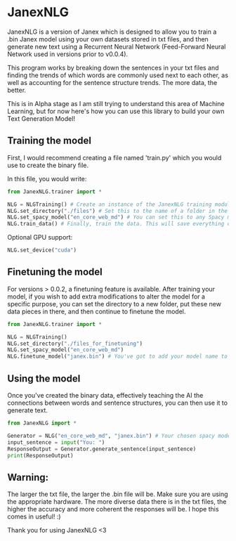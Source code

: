 # JanexNLG

JanexNLG is a version of Janex which is designed to allow you to train a .bin Janex model using your own datasets stored in txt files, and then generate new text using a Recurrent Neural Network (Feed-Forward Neural Network used in versions prior to v0.0.4).

This program works by breaking down the sentences in your txt files and finding the trends of which words are commonly used next to each other, as well as accounting for the sentence structure trends. The more data, the better.

This is in Alpha stage as I am still trying to understand this area of Machine Learning, but for now here's how you can use this library to build your own Text Generation Model!

## Training the model

First, I would recommend creating a file named 'train.py' which you would use to create the binary file.

In this file, you would write:

```python
from JanexNLG.trainer import *

NLG = NLGTraining() # Create an instance of the JanexNLG training module.
NLG.set_directory("./files") # Set this to the name of a folder in the same directory as your train.py file. This folder will contain all of your txt files you wish to train the model with.
NLG.set_spacy_model("en_core_web_md") # You can set this to any Spacy model of your choosing. I would recommend en_core_web_sm for weak or older hardware.
NLG.train_data() # Finally, train the data. This will save everything collected into a .bin file in your program's directory.
```
Optional GPU support:
```python
NLG.set_device("cuda")
```
## Finetuning the model

For versions > 0.0.2, a finetuning feature is available. After training your model, if you wish to add extra modifications to alter the model for a specific purpose, you can set the directory to a new folder, put these new data pieces in there, and then continue to finetune the model.

```python
from JanexNLG.trainer import *

NLG = NLGTraining()
NLG.set_directory("./files_for_finetuning")
NLG.set_spacy_model("en_core_web_md")
NLG.finetune_model("janex.bin") # You've got to add your model name to this function so the library knows what it is finetuning.

```
## Using the model

Once you've created the binary data, effectively teaching the AI the connections between words and sentence structures, you can then use it to generate text.

```python
from JanexNLG import *

Generator = NLG("en_core_web_md", "janex.bin") # Your chosen spacy model and the name of the .bin file generated by the training program.
input_sentence = input("You: ")
ResponseOutput = Generator.generate_sentence(input_sentence)
print(ResponseOutput)
```

## Warning:

The larger the txt file, the larger the .bin file will be. Make sure you are using the appropriate hardware.
The more diverse data there is in the txt files, the higher the accuracy and more coherent the responses will be. I hope this comes in useful! :)

Thank you for using JanexNLG <3
